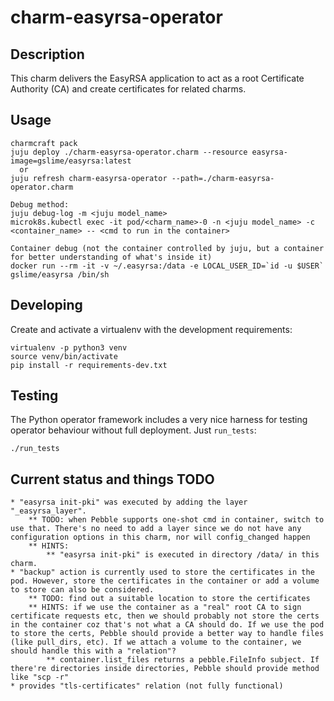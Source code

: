 # charm-easyrsa-operator

## Description

This charm delivers the EasyRSA application to act as a root Certificate Authority (CA) and create certificates for related charms.

## Usage

    charmcraft pack
    juju deploy ./charm-easyrsa-operator.charm --resource easyrsa-image=gslime/easyrsa:latest
      or
    juju refresh charm-easyrsa-operator --path=./charm-easyrsa-operator.charm

    Debug method:
    juju debug-log -m <juju model_name>
    microk8s.kubectl exec -it pod/<charm_name>-0 -n <juju model_name> -c <container_name> -- <cmd to run in the container>

    Container debug (not the container controlled by juju, but a container for better understanding of what's inside it)
    docker run --rm -it -v ~/.easyrsa:/data -e LOCAL_USER_ID=`id -u $USER` gslime/easyrsa /bin/sh

## Developing

Create and activate a virtualenv with the development requirements:

    virtualenv -p python3 venv
    source venv/bin/activate
    pip install -r requirements-dev.txt

## Testing

The Python operator framework includes a very nice harness for testing
operator behaviour without full deployment. Just `run_tests`:

    ./run_tests

## Current status and things TODO

    * "easyrsa init-pki" was executed by adding the layer "_easyrsa_layer".
        ** TODO: when Pebble supports one-shot cmd in container, switch to use that. There's no need to add a layer since we do not have any configuration options in this charm, nor will config_changed happen
        ** HINTS:
            ** "easyrsa init-pki" is executed in directory /data/ in this charm.
    * "backup" action is currently used to store the certificates in the pod. However, store the certificates in the container or add a volume to store can also be considered.
        ** TODO: find out a suitable location to store the certificates
        ** HINTS: if we use the container as a "real" root CA to sign certificate requests etc, then we should probably not store the certs in the container coz that's not what a CA should do. If we use the pod to store the certs, Pebble should provide a better way to handle files (like pull_dirs, etc). If we attach a volume to the container, we should handle this with a "relation"?
            ** container.list_files returns a pebble.FileInfo subject. If there're directories inside directories, Pebble should provide method like "scp -r"
    * provides "tls-certificates" relation (not fully functional)
